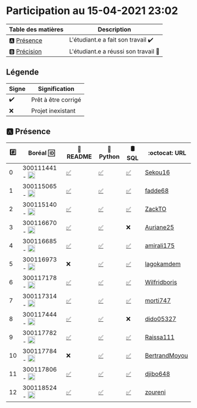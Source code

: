 # Participation au 15-04-2021 23:02

| Table des matières            | Description                                             |
|-------------------------------|---------------------------------------------------------|
| :a: [Présence](#a-présence)   | L'étudiant.e a fait son travail    :heavy_check_mark:   |
| :b: [Précision](#b-précision) | L'étudiant.e a réussi son travail  :tada:               |

## Légende

| Signe              | Signification                 |
|--------------------|-------------------------------|
| :heavy_check_mark: | Prêt à être corrigé           |
| :x:                | Projet inexistant             |

## :a: Présence

|:hash:| Boréal :id:                | :newspaper: README | :snake: Python | :oil_drum: SQL | :octocat: URL |
|------|----------------------------|--------------------|----------------|------|-|
| 0 | 300111441 - <image src='https://avatars0.githubusercontent.com/u/55207099?s=460&v=4' width=20 height=20></image> | [:white_check_mark:](../300111441/README.md) | [:white_check_mark:](../300111441/b300111441.py) | [:white_check_mark:](../300111441/b300111441.sql) | [Sekou16](https://github.com/Sekou16/lab-programmation-mysqlsh-en-python) |
| 1 | 300115065 - <image src='https://avatars0.githubusercontent.com/u/54910778?s=460&v=4' width=20 height=20></image> | [:white_check_mark:](../300115065/README.md) | [:white_check_mark:](../300115065/b300115065.py) | [:white_check_mark:](../300115065/b300115065.sql) | [fadde68](https://github.com/fadde68/lab-programmation-mysqlsh-en-python) |
| 2 | 300115140 - <image src='https://avatars0.githubusercontent.com/u/54910329?s=460&v=4' width=20 height=20></image> | [:white_check_mark:](../300115140/README.md) | [:white_check_mark:](../300115140/b300115140.py) | [:white_check_mark:](../300115140/b300115140.sql) | [ZackTO](https://github.com/ZackTO/lab-programmation-mysqlsh-en-python) |
| 3 | 300116670 - <image src='https://avatars0.githubusercontent.com/u/55238107?s=460&v=4' width=20 height=20></image> | [:white_check_mark:](../300116670/README.md) | [:white_check_mark:](../300116670/b300116670.py) | :x: | [Auriane25](https://github.com/Auriane25/lab-programmation-mysqlsh-en-python) |
| 4 | 300116685 - <image src='https://avatars0.githubusercontent.com/u/54910751?s=460&v=4' width=20 height=20></image> | [:white_check_mark:](../300116685/README.md) | [:white_check_mark:](../300116685/b300116685.py) | [:white_check_mark:](../300116685/b300116685.sql) | [amirali175](https://github.com/amirali175/lab-programmation-mysqlsh-en-python) |
| 5 | 300116973 - <image src='https://avatars0.githubusercontent.com/u/54910252?s=460&v=4' width=20 height=20></image> | :x: | [:white_check_mark:](../300116973/b300116973.py) | [:white_check_mark:](../300116973/b300116973.sql) | [lagokamdem](https://github.com/lagokamdem/lab-programmation-mysqlsh-en-python) |
| 6 | 300117178 - <image src='https://avatars0.githubusercontent.com/u/54910937?s=460&v=4' width=20 height=20></image> | [:white_check_mark:](../300117178/README.md) | [:white_check_mark:](../300117178/b300117178.py) | [:white_check_mark:](../300117178/b300117178.sql) | [Wilfridboris](https://github.com/Wilfridboris/lab-programmation-mysqlsh-en-python) |
| 7 | 300117314 - <image src='https://avatars0.githubusercontent.com/u/54910700?s=460&v=4' width=20 height=20></image> | [:white_check_mark:](../300117314/README.md) | [:white_check_mark:](../300117314/b300117314.py) | [:white_check_mark:](../300117314/b300117314.sql) | [morti747](https://github.com/morti747/lab-programmation-mysqlsh-en-python) |
| 8 | 300117444 - <image src='https://avatars0.githubusercontent.com/u/54910261?s=460&v=4' width=20 height=20></image> | [:white_check_mark:](../300117444/README.md) | [:white_check_mark:](../300117444/b300117444.py) | :x: | [dido05327](https://github.com/dido05327/lab-programmation-mysqlsh-en-python) |
| 9 | 300117782 - <image src='https://avatars0.githubusercontent.com/u/56364697?s=460&v=4' width=20 height=20></image> | [:white_check_mark:](../300117782/README.md) | [:white_check_mark:](../300117782/b300117782.py) | [:white_check_mark:](../300117782/b300117782.sql) | [Raissa111](https://github.com/Raissa111/lab-programmation-mysqlsh-en-python) |
| 10 | 300117784 - <image src='https://avatars0.githubusercontent.com/u/54910102?s=460&v=4' width=20 height=20></image> | :x: | [:white_check_mark:](../300117784/b300117784.py) | [:white_check_mark:](../300117784/b300117784.sql) | [BertrandMoyou](https://github.com/BertrandMoyou/lab-programmation-mysqlsh-en-python) |
| 11 | 300117806 - <image src='https://avatars0.githubusercontent.com/u/54910103?s=460&v=4' width=20 height=20></image> | [:white_check_mark:](../300117806/README.md) | [:white_check_mark:](../300117806/b300117806.py) | [:white_check_mark:](../300117806/b300117806.sql) | [djibo648](https://github.com/djibo648/lab-programmation-mysqlsh-en-python) |
| 12 | 300118524 - <image src='https://avatars0.githubusercontent.com/u/56364857?s=460&v=4' width=20 height=20></image> | [:white_check_mark:](../300118524/README.md) | [:white_check_mark:](../300118524/b300118524.py) | [:white_check_mark:](../300118524/b300118524.sql) | [zoureni](https://github.com/zoureni/lab-programmation-mysqlsh-en-python) |
